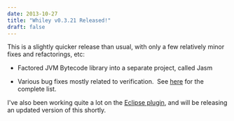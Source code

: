 ```yaml
---
date: 2013-10-27
title: "Whiley v0.3.21 Released!"
draft: false
---
```


This is a slightly quicker release than usual, with only a few relatively minor fixes and refactorings, etc:
   * Factored JVM Bytecode library into a separate project, called Jasm

   * Various bug fixes mostly related to verification.  See [here](https://github.com/DavePearce/Whiley/issues?milestone=12&state=closed) for the complete list.


I've also been working quite a lot on the [Eclipse plugin](https://github.com/DavePearce/wyclipse), and will be releasing an updated version of this shortly.
